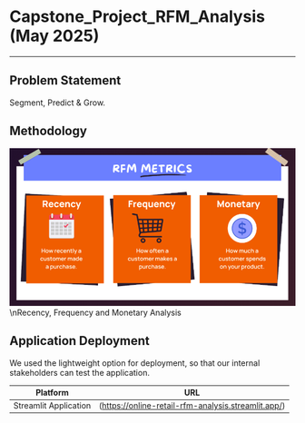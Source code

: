 # Capstone_Project_RFM_Analysis (May 2025)
---

## Problem Statement
Segment, Predict & Grow.


## Methodology
![Semantic description of image](assets/rfm_analysis.png "rfm")\nRecency, Frequency and Monetary Analysis


## Application Deployment

We used the lightweight option for deployment, so that our internal stakeholders can test the application.

| Platform                                        | URL                                                    |
|-------------------------------------------------|--------------------------------------------------------|
| Streamlit Application                           | (https://online-retail-rfm-analysis.streamlit.app/)    |
